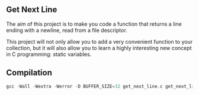 ## Get Next Line

The aim of this project is to make you code a function that returns a line
ending with a newline, read from a file descriptor.

This project will not only allow you to add a very convenient function to your collection,
but it will also allow you to learn a highly interesting new concept in C programming:
static variables.


## Compilation
```c
gcc -Wall -Wextra -Werror -D BUFFER_SIZE=32 get_next_line.c get_next_line_utils.c
```

